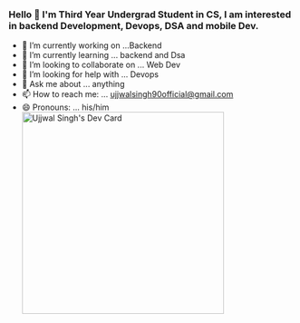 

### Hello 👋 I'm Third Year Undergrad Student in CS, I am interested in backend Development, Devops, DSA and mobile Dev.

- 🔭 I’m currently working on ...Backend
- 🌱 I’m currently learning ... backend and Dsa
- 👯 I’m looking to collaborate on ... Web Dev
- 🤔 I’m looking for help with ... Devops
- 💬 Ask me about ... anything
- 📫 How to reach me: ... ujjwalsingh90official@gmail.com
- 😄 Pronouns: ... his/him <a href="https://app.daily.dev/detexter"><img src="https://api.daily.dev/devcards/v2/So6uut3yrAnVSlaO5nsnL.png?r=xcq&type=default" width="356" alt="Ujjwal Singh's Dev Card"/></a>
 
